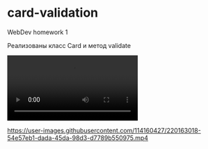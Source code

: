 # card-validation
WebDev homework 1

Реализованы класс Card и метод validate

![video](FullSizeRender.mp4)


https://user-images.githubusercontent.com/114160427/220163018-54e57eb1-dada-45da-98d3-d7789b550975.mp4

